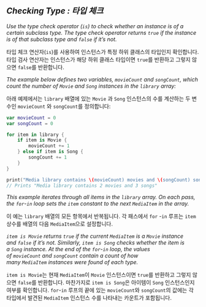 ## *Checking Type : 타입 체크*

*Use the type check operator (`is`) to check whether an instance is of a certain subclass type. The type check operator returns `true` if the instance is of that subclass type and `false` if it’s not.*

타입 체크 연산자(`is`)를 사용하여 인스턴스가 특정 하위 클래스의 타입인지 확인합니다. 타입 검사 연산자는 인스턴스가 해당 하위 클래스 타입이면 `true`를 반환하고 그렇지 않으면 `false`를 반환합니다.

*The example below defines two variables, `movieCount` and `songCount`, which count the number of `Movie` and `Song` instances in the `library` array:*

아래 예제에서는 `library` 배열에 있는 `Movie` 과 `Song` 인스턴스의 수를 계산하는 두 변수인 `movieCount` 와 `songCount`를 정의합니다:

```swift
var movieCount = 0
var songCount = 0

for item in library {
    if item is Movie {
        movieCount += 1
    } else if item is Song {
        songCount += 1
    }
}

print("Media library contains \(movieCount) movies and \(songCount) songs")
// Prints "Media library contains 2 movies and 3 songs"
```

*This example iterates through all items in the `library` array. On each pass, the `for`-`in` loop sets the `item` constant to the next `MediaItem` in the array.*

이 예는 `library` 배열의 모든 항목에서 반복됩니다. 각 패스에서 `for` -`in` 루프는 `item`상수를 배열의 다음 `MediaItem`으로 설정합니다.

*`item is Movie` returns `true` if the current `MediaItem` is a `Movie` instance and `false` if it’s not. Similarly, `item is Song` checks whether the item is a `Song` instance. At the end of the `for`-`in` loop, the values of `movieCount` and `songCount` contain a count of how many `MediaItem` instances were found of each type.*

`item is Movie`는 현재 `MediaItem`이 `Movie` 인스턴스이면 `true`를 반환하고 그렇지 않으면 `false`를 반환합니다. 마찬가지로 `item is Song`은 아이템이 `Song` 인스턴스인지 여부를 확인합니다. `for`-`in` 루프의 끝에 있는 `movieCount`와 `songCount`의 값에는 각 타입에서 발견된 `MediaItem` 인스턴스 수를 나타내는 카운트가 포함됩니다.
